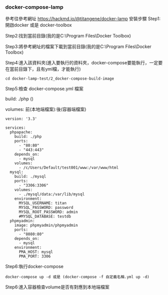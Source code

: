 ### docker-compose-lamp
參考往參考網址
https://hackmd.io/@titangene/docker-lamp
安裝步驟
Step1:開啟docker 或是 docker-toolbox

Step2:找到當前目錄(我的是C:\Program Files\Docker Toolbox)

Step3:將參考網址的檔案下載到當前目錄(我的是C:\Program Files\Docker Toolbox)

Step4:進入該資料夾(進入要執行的資料夾，docker-compose要能執行，一定要在當前目錄下，且有yml檔，才能執行)

```
cd docker-lamp-test/2_docker-compose-build-image
```

Step5:檢查 docker-compose.yml 檔案

build: ./php ()

volumes:
  前(本地端檔案):後(容器端檔案)
  
```
version: '3.3'

services:
  phpapache:
    build: ./php
    ports:
      - "80:80"
      - "443:443"
    depends_on:
      - mysql
    volumes:
      - /c/Users/Default/test001/www:/var/www/html
  mysql:
    build: ./mysql
    ports:
      - "3306:3306"
    volumes:
      - ./mysql/data:/var/lib/mysql
    environment:
      MYSQL_USERNAME: titan
      MYSQL_PASSWORD: password
      MYSQL_ROOT_PASSWORD: admin
      #MYSQL_DATABASE: testdb
  phpmyadmin:
    image: phpmyadmin/phpmyadmin
    ports:
      - "8080:80"
    depends_on:
      - mysql
    environment:
      PMA_HOST: mysql
      PMA_PORT: 3306
```

Step6:執行docker-compose

```
docker-compose up -d 或是 (docker-compose -f 自定義名稱.yml up -d)
```

Step6:進入容器檢查volume是否有對應到本地端檔案
